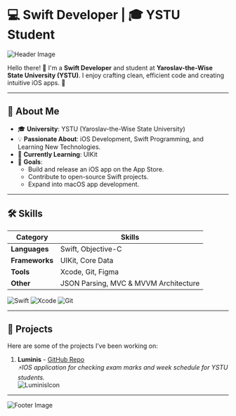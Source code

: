 # 💻 Swift Developer | 🎓 YSTU Student  
![Header Image](https://github.com/user-attachments/assets/35406b3d-ab22-43c6-ad00-042eaa8904cc) 

Hello there! 👋 I'm a **Swift Developer** and student at **Yaroslav-the-Wise State University (YSTU)**. I enjoy crafting clean, efficient code and creating intuitive iOS apps. 🚀  

---

## 🚀 About Me  
- 🎓 **University**: YSTU (Yaroslav-the-Wise State University)  
- 💡 **Passionate About**: iOS Development, Swift Programming, and Learning New Technologies.  
- 🌱 **Currently Learning**: UIKit
- 🎯 **Goals**:  
  - Build and release an iOS app on the App Store.  
  - Contribute to open-source Swift projects.  
  - Expand into macOS app development.  

---

## 🛠️ Skills  
| Category          | Skills                                                                 |
|-------------------|-------------------------------------------------------------------------|
| **Languages**     | Swift, Objective-C                                                    |
| **Frameworks**    | UIKit, Core Data                                                      |
| **Tools**         | Xcode, Git, Figma                                                     |
| **Other**         | JSON Parsing, MVC & MVVM Architecture                                 |

![Swift](https://img.shields.io/badge/Swift-FA7343?style=for-the-badge&logo=swift&logoColor=white)
![Xcode](https://img.shields.io/badge/Xcode-1575F9?style=for-the-badge&logo=xcode&logoColor=white)
![Git](https://img.shields.io/badge/Git-F05032?style=for-the-badge&logo=git&logoColor=white)

---

## 📱 Projects  
Here are some of the projects I’ve been working on:  
1. **Luminis** - [GitHub Repo](#)  
   _⚡️IOS application for checking exam marks and week schedule for YSTU students._  
   ![LuminisIcon](https://github.com/user-attachments/assets/3c8964ac-5e97-4073-9764-7a55e96226de)

---

![Footer Image](https://via.placeholder.com/1000x100.png?text=Thanks+for+Visiting!)
